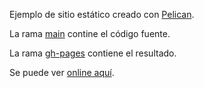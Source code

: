  Ejemplo de sitio estático creado con [Pelican](https://getpelican.com/).
 
 La rama [main](https://github.com/jcallejap/jcallejap.github.io/tree/main) contine el código fuente.
 
 La rama [gh-pages](https://github.com/jcallejap/jcallejap.github.io/tree/gh-pages) contiene el resultado.
 
 Se puede ver [online aquí](https://jcallejap.github.io/).
 
 
